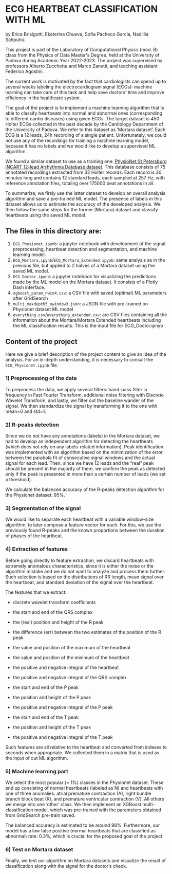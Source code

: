 # **ECG HEARTBEAT CLASSIFICATION WITH ML**
by Erica Brisigotti, Ekaterina Chueva, Sofia Pacheco Garcia, Nadillia Sahputra

This project is part of the Laboratory of Computational Physics (mod. B) class from the Physics of Data Master's Degree, held at the University of Padova during Academic Year 2022-2023. The project was supervised by professors Alberto Zucchetta and Marco Zanetti, and teaching assistant Federico Agostini.

The current work is motivated by the fact that cardiologists can spend up to several weeks labeling the electrocardiogram signal (ECGs): machine learning can take care of this task and help save doctors’ time and improve efficiency in the healthcare system. 

The goal of the project is to implement a machine learning algorithm that is able to classify heartbeats into normal and abnormal ones (corresponding to different cardio diseases) using given ECGs. The target dataset is 450 Holter ECGs collected in the past decade by the Cardiology Department of the University of Padova. We refer to this dataset as ‘Mortara dataset’. Each ECG is a 12 leads, 24h recording of a single patient. Unfortunately, we could not use any of the recordings for training a machine learning model, because it has no labels and we would like to develop a supervised ML algorithm.

We found a similar dataset to use as a training one:  [PhysioNet St Petersburg INCART 12-lead Arrhythmia Database dataset](https://physionet.org/content/incartdb/1.0.0/). This database consists of 75 annotated recordings extracted from 32 Holter records. Each record is 30 minutes long and contains 12 standard leads, each sampled at 257 Hz, with reference annotation files, totaling over 175000 beat annotations in all.

To summarize, we firsly use the latter dataset to develop an overall analysis algorithm and save a pre-trained ML model. The presence of labels in this dataset allows us to estimate the accuracy of the developed analysis. We then follow the same steps for the former (Mortara) dataset and classify heartbeats using the saved ML model.

## **The files in this directory are**:
1) <code>ECG_Physionet.ipynb</code>: a jupyter notebook with development of the signal preprocessing, heartbeat detection and segmentation, and machine learning model.
2) <code>ECG_Mortara.ipynb</code>/<code>ECG_Mortara_Extended.ipynb</code>: same analysis as in the previous file, but applied to 2 halves of a Mortara dataset using the saved ML model.
3) <code>ECG_Doctor.ipynb</code>: a jupyter notebook for visualizing the predictions made by the ML model on the Mortara dataset. It consists of a Plotly Dash interface.
4) <code>xgboost_param_nwin4.csv</code>: a CSV file with saved (optimal) ML parameters after GridSearch
5) <code>multi_maxdepth5_nwindow3.json</code>: a JSON file with pre-trained on Physionet dataset ML model
6) <code>everything.csv</code>/<code>everything_extended.csv</code>: are CSV files containing all the information about the Mortara/Mortara Extended heartbeats including the ML classification results. This is the input file for ECG_Doctor.ipnyb


## **Content of the project**
Here we give a brief description of the project content to give an idea of the analysis. For an in-depth understanding, it is necessary to consult the <code>ECG_Physionet.ipynb</code> file.

### 1) Preprocessing of the data

To preprocess the data, we apply several filters: band-pass filter in frequency in Fast Fourier Transform, additional noise filtering with Discrete Wavelet Transform, and lastly, we filter out the baseline wander of the signal. We then standardize the signal by transforming it to the one with mean=0 and std=1.

### 2) R-peaks detection

Since we do not have any annotations (labels) in the Mortara dataset, we had to develop an independent algorithm for detecting the heartbeats (which does not rely on any labels-related information). Peak identification was implemented with an algorithm based on the minimization of the error 
 between the parabola fit of consecutive signal windows and the actual signal for each lead. Then, since we have 12 leads and the “real” peak should be present in the majority of them, we confirm the peak as detected only if the peak is presented in more than a certain number of leads (we set a threshold).

We calculate the balanced accuracy of the R-peaks detection algorithm for the Physionet dataset: 95%.

### 3) Segmentation of the signal
We would like to separate each heartbeat with a variable window-size algorithm, to later compose a feature vector for each. For this, we use the previously found R-peaks and the known proportions between the duration of phases of the heartbeat.

### 4) Extraction of features

Before going directly to feature extraction, we discard heartbeats with extremely anomalous characteristics, since it is either the noise or the algorithm mistake and we do not want to analyze and process them further. Such selection is based on the distributions of RR length, mean signal over the heartbeat, and standard deviation of the signal over the heartbeat.

The features that we extract:

- discrete wavelet transform coefficients

- the start and end of the QRS complex

- the (real) position and height of the R peak

- the difference (err) between the two estimates of the position of the R peak

- the value and position of the maximum of the heartbeat 

- the value and position of the minimum of the heartbeat

- the positive and negative integral of the heartbeat 

- the positive and negative integral of the QRS complex 

- the start and end of the P peak 

- the position and height of the P peak

- the positive and negative integral of the P peak 

- the start and end of the T peak 

- the position and height of the T peak

- the positive and negative integral of the T peak

Such features are all relative to the heartbeat and converted from indexes to seconds when appropriate. We collected them in a matrix that is used as the input of out ML algorithm.

### 5) Machine learning part

We select the most popular (> 1%)  classes in the Physionet dataset. These end up consisting of normal heartbeats (labeled as N) and heartbeats with one of three anomalies: atrial premature contraction (A), right bundle branch block beat (R), and premature ventricular contraction (V). All others we merge into one ‘other’ class.
We then implement an XGBoost multi-classification model, which was pre-trained with the parameters obtained from GridSearch pre-train saved. 

The balanced accuracy is estimated to be around 98%. Furthermore, our model has a low false positive (normal heartbeats that are classified as abnormal) rate: 0.3%, which is crucial for the proposed goal of the project.

### 6) Test on Mortara dataset

Finally, we test our algorithm on Mortara datasets and visualize the result of classification along with the signal for the doctor’s check.
